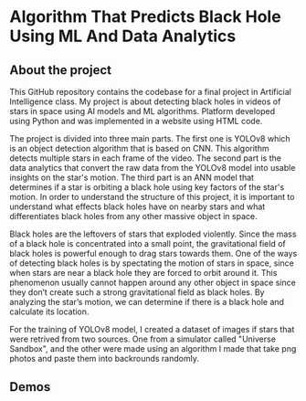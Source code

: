 # Algorithm That Predicts Black Hole Using ML And Data Analytics
## About the project
This GitHub repository contains the codebase for a final project in Artificial Intelligence class. My project is about detecting black holes in videos of stars in space using AI models and ML algorithms.
Platform developed using Python and was implemented in a website using HTML code. 

The project is divided into three main parts. The first one is YOLOv8 which is an object detection algorithm that is based on CNN. This algorithm detects multiple stars in each frame of the video. The second part is the data analytics that convert the raw data from the YOLOv8 model into usable insights on the star's motion. The third part is an ANN model that determines if a star is orbiting a black hole using key factors of the star's motion. In order to understand the structure of this project, it is important to understand what effects black holes have on nearby stars and what differentiates black holes from any other massive object in space.

Black holes are the leftovers of stars that exploded violently. Since the mass of a black hole is concentrated into a small point, the gravitational field of black holes is powerful enough to drag stars towards them. One of the ways of detecting black holes is by spectating the motion of stars in space, since when stars are near a black hole they are forced to orbit around it. This phenomenon usually cannot happen around any other object in space since they don’t create such a strong gravitational field as black holes. By analyzing the star’s motion, we can determine if there is a black hole and calculate its location.

For the training of YOLOv8 model, I created a dataset of images if stars that were retrived from two sources. One from a simulator called "Universe Sandbox", and the other were made using an algorithm I made that take png photos and paste them into backrounds randomly. 

## Demos
